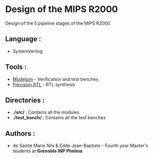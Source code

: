 # Design of the MIPS R2000

Design of the 5 pipeline stages of the MIPS R2000.

## Language : 
* SystemVerilog


## Tools : 
* [Modelsim](https://www.mentor.com/products/fv/modelsim/) - Verification and test benches
* [Precision RTL](https://www.mentor.com/products/fpga/synthesis/precision_rtl/) - RTL synthesis



## Directories :

 + **./src/** : Contains all the modules
 + **./test_bench/** : Contains all the test benches
 
 ## Authors :
 * de Sainte Marie Nils & Edde Jean-Baptiste - Fourth year Master's students at **Grenoble INP Phelma**


